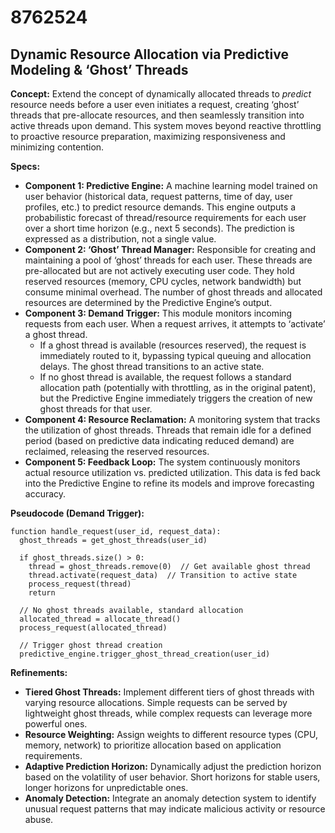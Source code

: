 # 8762524

## Dynamic Resource Allocation via Predictive Modeling & ‘Ghost’ Threads

**Concept:** Extend the concept of dynamically allocated threads to *predict* resource needs before a user even initiates a request, creating ‘ghost’ threads that pre-allocate resources, and then seamlessly transition into active threads upon demand. This system moves beyond reactive throttling to proactive resource preparation, maximizing responsiveness and minimizing contention.

**Specs:**

*   **Component 1: Predictive Engine:** A machine learning model trained on user behavior (historical data, request patterns, time of day, user profiles, etc.) to predict resource demands. This engine outputs a probabilistic forecast of thread/resource requirements for each user over a short time horizon (e.g., next 5 seconds). The prediction is expressed as a distribution, not a single value.
*   **Component 2: ‘Ghost’ Thread Manager:** Responsible for creating and maintaining a pool of ‘ghost’ threads for each user. These threads are pre-allocated but are not actively executing user code. They hold reserved resources (memory, CPU cycles, network bandwidth) but consume minimal overhead.  The number of ghost threads and allocated resources are determined by the Predictive Engine’s output.
*   **Component 3:  Demand Trigger:**  This module monitors incoming requests from each user. When a request arrives, it attempts to ‘activate’ a ghost thread.
    *   If a ghost thread is available (resources reserved), the request is immediately routed to it, bypassing typical queuing and allocation delays. The ghost thread transitions to an active state.
    *   If no ghost thread is available, the request follows a standard allocation path (potentially with throttling, as in the original patent), but the Predictive Engine immediately triggers the creation of new ghost threads for that user.
*   **Component 4: Resource Reclamation:** A monitoring system that tracks the utilization of ghost threads. Threads that remain idle for a defined period (based on predictive data indicating reduced demand) are reclaimed, releasing the reserved resources.
*   **Component 5: Feedback Loop:** The system continuously monitors actual resource utilization vs. predicted utilization. This data is fed back into the Predictive Engine to refine its models and improve forecasting accuracy.

**Pseudocode (Demand Trigger):**

```
function handle_request(user_id, request_data):
  ghost_threads = get_ghost_threads(user_id)

  if ghost_threads.size() > 0:
    thread = ghost_threads.remove(0)  // Get available ghost thread
    thread.activate(request_data)  // Transition to active state
    process_request(thread)
    return

  // No ghost threads available, standard allocation
  allocated_thread = allocate_thread()
  process_request(allocated_thread)

  // Trigger ghost thread creation
  predictive_engine.trigger_ghost_thread_creation(user_id)
```

**Refinements:**

*   **Tiered Ghost Threads:** Implement different tiers of ghost threads with varying resource allocations. Simple requests can be served by lightweight ghost threads, while complex requests can leverage more powerful ones.
*   **Resource Weighting:** Assign weights to different resource types (CPU, memory, network) to prioritize allocation based on application requirements.
*   **Adaptive Prediction Horizon:** Dynamically adjust the prediction horizon based on the volatility of user behavior. Short horizons for stable users, longer horizons for unpredictable ones.
*   **Anomaly Detection:** Integrate an anomaly detection system to identify unusual request patterns that may indicate malicious activity or resource abuse.